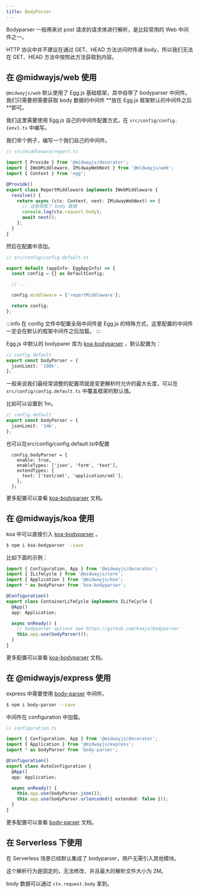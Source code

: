 ```yaml
---
title: BodyParser
---
```


Bodyparser 一般用来对 post 请求的请求体进行解析，是比较常用的 Web 中间件之一。


HTTP 协议中并不建议在通过 GET、HEAD 方法访问时传递 body，所以我们无法在 GET、HEAD 方法中按照此方法获取到内容。

## 在 @midwayjs/web 使用

`@midwayjs/web` 默认使用了 Egg.js 基础框架，其中自带了 bodyparser 中间件。我们只需要把需要获取 body 数据的中间件 **放在 Egg.js 框架默认的中间件之后 **即可。


我们这里需要使用 Egg.js 自己的中间件配置方式，在 `src/config/config.{env}.ts` 中编写。


我们举个例子，编写一个我们自己的中间件。

```typescript
// src/middleware/report.ts

import { Provide } from '@midwayjs/decorator';
import { IWebMiddleware, IMidwayWebNext } from '@midwayjs/web';
import { Context } from 'egg';

@Provide()
export class ReportMiddleware implements IWebMiddleware {
  resolve() {
    return async (ctx: Context, next: IMidwayWebNext) => {
      // 这里获取了 body 数据
      console.log(ctx.request.body);
      await next();
    };
  }
}
```

然后在配置中添加。

```typescript
// src/config/config.default.ts

export default (appInfo: EggAppInfo) => {
  const config = {} as DefaultConfig;

  // ...

  config.middleware = ['reportMiddleware'];

  return config;
};
```

:::info
在 config 文件中配置全局中间件是 Egg.js 的特殊方式，这里配置的中间件一定会在默认的框架中间件之后加载。
:::

Egg.js 中默认的 bodyparer 库为 [koa-bodyparser](https://github.com/koajs/bodyparser) ，默认配置为：

```typescript
// config.default
export const bodyParser = {
  jsonLimit: '100k',
};
```

一般来说我们最经常调整的配置项就是变更解析时允许的最大长度，可以在 `src/config/config.default.ts` 中覆盖框架的默认值。


比如可以设置到 1m。

```typescript
// config.default
export const bodyParser = {
  jsonLimit: '1mb',
};
```
也可以在src/config/config.default.ts中配置

```//接收XML
  config.bodyParser = {
    enable: true,
    enableTypes: ['json', 'form', 'text'],
    extendTypes: {
      text: ['text/xml', 'application/xml'],
    },
  };
```

更多配置可以查看 [koa-bodyparser](https://github.com/koajs/bodyparser) 文档。


## 在 @midwayjs/koa 使用

koa 中可以直接引入 [koa-bodyparser](https://github.com/koajs/bodyparser) 。


```bash
$ npm i koa-bodyparser --save
```



比如下面的示例：

```typescript
import { Configuration, App } from '@midwayjs/decorator';
import { ILifeCycle } from '@midwayjs/core';
import { Application } from '@midwayjs/koa';
import * as bodyParser from 'koa-bodyparser';

@Configuration()
export class ContainerLifeCycle implements ILifeCycle {
  @App()
  app: Application;

  async onReady() {
    // bodyparser options see https://github.com/koajs/bodyparser
    this.app.use(bodyParser());
  }
}
```

更多配置可以查看 [koa-bodyparser](https://github.com/koajs/bodyparser) 文档。


## 在 @midwayjs/express 使用

express 中需要使用 [body-parser](https://github.com/expressjs/body-parser) 中间件。

```bash
$ npm i body-parser --save
```

中间件在 configuration 中加载。

```typescript
// configuration.ts

import { Configuration, App } from '@midwayjs/decorator';
import { Application } from '@midwayjs/express';
import * as bodyParser from 'body-parser';

@Configuration()
export class AutoConfiguration {
  @App()
  app: Application;

  async onReady() {
    this.app.use(bodyParser.json());
    this.app.use(bodyParser.urlencoded({ extended: false }));
  }
}
```

更多配置可以查看 [body-parser](https://github.com/expressjs/body-parser) 文档。

## 在 Serverless 下使用

在 Serverless 场景已经默认集成了 bodyparser，用户无需引入其他模块。


这个解析行为是固定的，无法修改，并且最大的解析文件大小为 2M。


body 数据可以通过 `ctx.request.body` 拿到。
